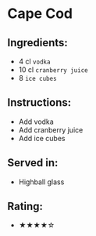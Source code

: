 # Cape Cod

## Ingredients:
- 4 cl `vodka`
- 10 cl `cranberry juice`
- 8 `ice cubes`

## Instructions:
- Add vodka
- Add cranberry juice
- Add ice cubes

## Served in:
- Highball glass

## Rating:
- ★★★★☆